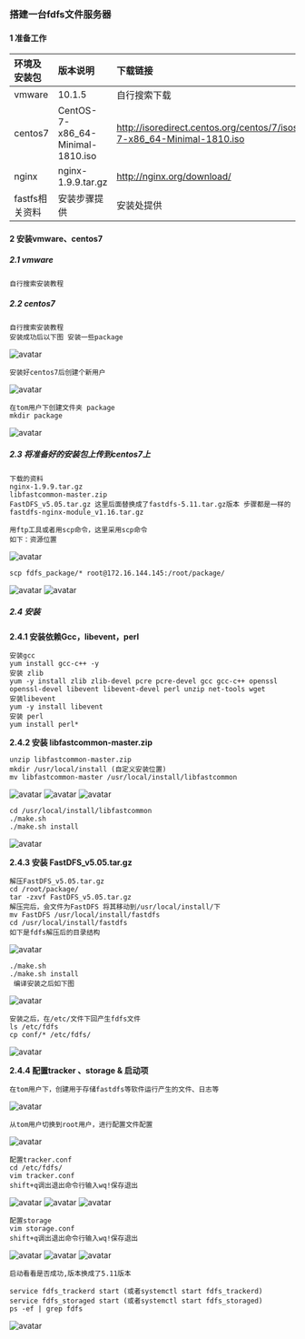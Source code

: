 ### 搭建一台fdfs文件服务器
    
#### 1 准备工作

|环境及安装包|版本说明|下载链接|
|:----|:----|:-----|
|vmware|10.1.5 |自行搜索下载|
|centos7|CentOS-7-x86_64-Minimal-1810.iso|http://isoredirect.centos.org/centos/7/isos/x86_64/CentOS-7-x86_64-Minimal-1810.iso| 
|nginx|nginx-1.9.9.tar.gz|http://nginx.org/download/| 
|fastfs相关资料|安装步骤提供|安装处提供|  

#### 2 安装vmware、centos7
##### 2.1 vmware
    
    自行搜索安装教程
    
##### 2.2 centos7
    
    自行搜索安装教程
    安装成功后以下图 安装一些package
    
![avatar](images/centos7_init_install_some_packages.png)    
    
    安装好centos7后创建个新用户
![avatar](images/centos7_user_add.jpg) 
    
    在tom用户下创建文件夹 package
    mkdir package  
![avatar](images/centos7_tom_mkdir_package.jpg)    
      
##### 2.3 将准备好的安装包上传到centos7上
    
    下载的资料
    nginx-1.9.9.tar.gz
    libfastcommon-master.zip
    FastDFS_v5.05.tar.gz 这里后面替换成了fastdfs-5.11.tar.gz版本 步骤都是一样的
    fastdfs-nginx-module_v1.16.tar.gz
    
    用ftp工具或者用scp命令，这里采用scp命令
    如下：资源位置
![avatar](images/centos7_fdfs_relate_data.jpg)
    
    scp fdfs_package/* root@172.16.144.145:/root/package/
![avatar](images/centos7_scp_upload.jpg)
![avatar](images/centos7_scp_after_upload.jpg)

    
    
##### 2.4 安装
**2.4.1 安装依赖Gcc，libevent，perl** 
    
    安装gcc  
    yum install gcc-c++ -y
    安装 zlib
    yum -y install zlib zlib-devel pcre pcre-devel gcc gcc-c++ openssl openssl-devel libevent libevent-devel perl unzip net-tools wget
    安装libevent
    yum -y install libevent
    安装 perl
    yum install perl*
    
**2.4.2 安装 libfastcommon-master.zip**  
   
    unzip libfastcommon-master.zip
    mkdir /usr/local/install (自定义安装位置)
    mv libfastcommon-master /usr/local/install/libfastcommon
   
![avatar](images/centos7_libfastcommon_unzip.jpg)
![avatar](images/centos7_usr_local_mkdir_install.jpg)
![avatar](images/centos7_mv_libfastcommon.jpg)
    
    cd /usr/local/install/libfastcommon
    ./make.sh 
    ./make.sh install
![avatar](images/centos7_make_and_install.jpg) 
 
**2.4.3 安装 FastDFS_v5.05.tar.gz** 
    
    解压FastDFS_v5.05.tar.gz 
    cd /root/package/
    tar -zxvf FastDFS_v5.05.tar.gz 
    解压完后，会文件为FastDFS 将其移动到/usr/local/install/下
    mv FastDFS /usr/local/install/fastdfs
    cd /usr/local/install/fastdfs
    如下是fdfs解压后的目录结构
![avatar](images/centos7_fdfs_after_tar.jpg) 
        
    ./make.sh 
    ./make.sh install
     编译安装之后如下图
![avatar](images/centos7_fdfs_after_make.jpg) 
    
    安装之后，在/etc/文件下回产生fdfs文件
    ls /etc/fdfs
    cp conf/* /etc/fdfs/
![avatar](images/centos7_cp_fdfs_conf_etc.jpg) 


**2.4.4 配置tracker 、storage & 启动项** 

    在tom用户下，创建用于存储fastdfs等软件运行产生的文件、日志等
![avatar](images/centos7_root2tom.jpg) 
    
    从tom用户切换到root用户，进行配置文件配置
![avatar](images/centos7_tom2root.jpg) 
    
    配置tracker.conf
    cd /etc/fdfs/
    vim tracker.conf
    shift+q调出退出命令行输入wq!保存退出
![avatar](images/centos7_edit_tracker.jpg)
![avatar](images/centos7_save_edit_tracker.jpg)
![avatar](images/centos7_wq_save_tracker.jpg)
    
    配置storage
    vim storage.conf
    shift+q调出退出命令行输入wq!保存退出
![avatar](images/centos7_edit_storage_01.jpg)
![avatar](images/centos7_edit_storage_02.jpg)
![avatar](images/centos7_edit_storage_03.jpg)
 
    启动看看是否成功,版本换成了5.11版本
    
    service fdfs_trackerd start (或者systemctl start fdfs_trackerd)
    service fdfs_storaged start (或者systemctl start fdfs_storaged)
    ps -ef | grep fdfs
![avatar](images/centos7_i_am_ok.jpg)  

    
    
    
 
    
    
        
    

    

    
    

    
    
    
    

       
    
